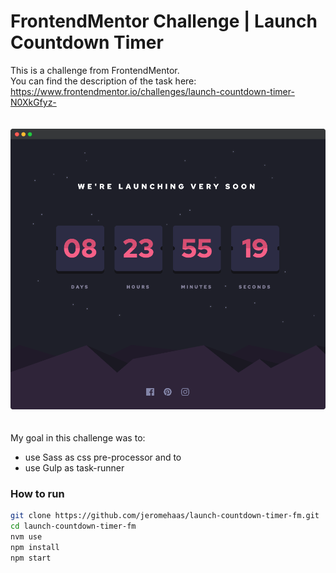 # FrontendMentor Challenge | Launch Countdown Timer

This is a challenge from FrontendMentor.   
You can find the description of the task here:  
https://www.frontendmentor.io/challenges/launch-countdown-timer-N0XkGfyz-

<img src="./assets/readme/preview.png" width="700" style="margin: 20px 0" />

My goal in this challenge was to:
- use Sass as css pre-processor and to 
- use Gulp as task-runner

### How to run
```bash
git clone https://github.com/jeromehaas/launch-countdown-timer-fm.git
cd launch-countdown-timer-fm
nvm use
npm install 
npm start
```